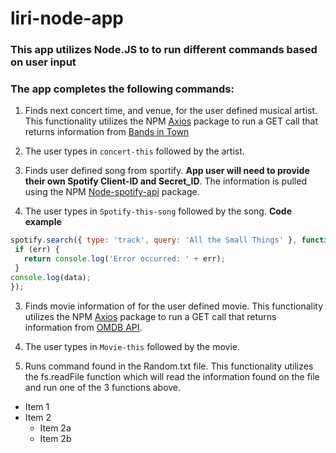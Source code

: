 # liri-node-app

### This app utilizes Node.JS to to run different commands based on user input

### The app completes the following commands:

1. Finds next concert time, and venue, for the user defined musical artist.  This functionality utilizes the NPM [Axios](https://www.npmjs.com/package/axios) package to run a GET call that returns information from [Bands in Town](https://www.bandsintown.com/) 
  1. The user types in `concert-this` followed by the artist. 
 
2. Finds user defined song from sportify. **App user will need to provide their own Spotify Client-ID and Secret_ID**.  The information is pulled using the NPM [Node-spotify-api](https://www.npmjs.com/package/node-spotify-api) package.     
  2. The user types in `Spotify-this-song` followed by the song.
  **Code example** 
 ```javascript
 spotify.search({ type: 'track', query: 'All the Small Things' }, function(err, data) {
  if (err) {
    return console.log('Error occurred: ' + err);
  }
console.log(data); 
});
```

3. Finds movie information of for the user defined movie.   This functionality utilizes the NPM [Axios](https://www.npmjs.com/package/axios) package to run a GET call that returns information from [OMDB API](http://www.omdbapi.com/).  
  3.  The user types in `Movie-this` followed by the movie.

4. Runs command found in the Random.txt file.  This functionality utilizes the  fs.readFile function which will read the information found on the file and run one of the 3 functions above. 

* Item 1
* Item 2
  * Item 2a
  * Item 2b
 
 
